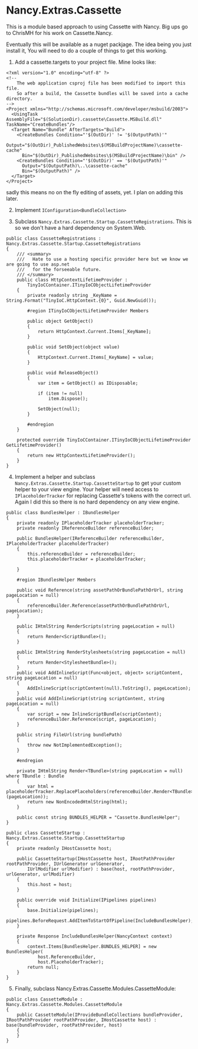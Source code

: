 Nancy.Extras.Cassette
=====================

This is a module based approach to using Cassette with Nancy. Big ups go to ChrisMH for his work on Cassette.Nancy.

Eventually this will be available as a nuget packjage. The idea being you just install it, You will need to do a couple of things to get this working.

1) Add a cassette.targets to your project file. Mine looks like:
```
<?xml version="1.0" encoding="utf-8" ?>
<!--
    The web application csproj file has been modified to import this file.
    So after a build, the Cassette bundles will be saved into a cache directory.
-->
<Project xmlns="http://schemas.microsoft.com/developer/msbuild/2003">
  <UsingTask AssemblyFile="$(SolutionDir).cassette\Cassette.MSBuild.dll" TaskName="CreateBundles"/>
  <Target Name="Bundle" AfterTargets="Build">
    <CreateBundles Condition="'$(OutDir)' != '$(OutputPath)'"
      Output="$(OutDir)_PublishedWebsites\$(MSBuildProjectName)\cassette-cache" 
      Bin="$(OutDir)_PublishedWebsites\$(MSBuildProjectName)\bin" />
    <CreateBundles Condition="'$(OutDir)' == '$(OutputPath)'" 
      Output="$(OutputPath)\..\cassette-cache" 
      Bin="$(OutputPath)" />
  </Target>
</Project>
```  
sadly this means no on the fly editing of assets, yet. I plan on adding this later.

2) Implement `IConfiguration<BundleCollection>`

3) Subclass  `Nancy.Extras.Cassette.Startup.CassetteRegistrations`. This is so we don't have a hard dependency on System.Web.
```
public class CassetteRegistrations : Nancy.Extras.Cassette.Startup.CassetteRegistrations
{
    /// <summary>
    ///   Hate to use a hosting specific provider here but we know we are going to use asp.net 
    ///   for the forseeable future.
    /// </summary>
    public class HttpContextLifetimeProvider :
        TinyIoCContainer.ITinyIoCObjectLifetimeProvider
    {
        private readonly string _KeyName = String.Format("TinyIoC.HttpContext.{0}", Guid.NewGuid());

        #region ITinyIoCObjectLifetimeProvider Members

        public object GetObject()
        {
            return HttpContext.Current.Items[_KeyName];
        }

        public void SetObject(object value)
        {
            HttpContext.Current.Items[_KeyName] = value;
        }

        public void ReleaseObject()
        {
            var item = GetObject() as IDisposable;

            if (item != null)
                item.Dispose();

            SetObject(null);
        }

        #endregion
    }

    protected override TinyIoCContainer.ITinyIoCObjectLifetimeProvider GetLifetimeProvider()
    {
        return new HttpContextLifetimeProvider();
    }
}
```  
4) Implement a helper and subclass `Nancy.Extras.Cassette.Startup.CassetteStartup` to get your custom helper to your view engine. Your helper will need access to `IPlaceholderTracker` for replacing Cassette's tokens with the correct url. Again I did this so there is no hard dependency on any view engine.
```
public class BundlesHelper : IBundlesHelper
{
    private readonly IPlaceholderTracker placeholderTracker;
    private readonly IReferenceBuilder referenceBuilder;

    public BundlesHelper(IReferenceBuilder referenceBuilder, IPlaceholderTracker placeholderTracker)
    {
        this.referenceBuilder = referenceBuilder;
        this.placeholderTracker = placeholderTracker;
        
    }

    #region IBundlesHelper Members

    public void Reference(string assetPathOrBundlePathOrUrl, string pageLocation = null)
    {
        referenceBuilder.Reference(assetPathOrBundlePathOrUrl, pageLocation);
    }

    public IHtmlString RenderScripts(string pageLocation = null)
    {
        return Render<ScriptBundle>();
    }

    public IHtmlString RenderStylesheets(string pageLocation = null)
    {
        return Render<StylesheetBundle>();
    }
    public void AddInlineScript(Func<object, object> scriptContent, string pageLocation = null)
    {
        AddInlineScript(scriptContent(null).ToString(), pageLocation);
    }
    public void AddInlineScript(string scriptContent, string pageLocation = null)
    {
        var script = new InlineScriptBundle(scriptContent);
        referenceBuilder.Reference(script, pageLocation);
    }

    public string FileUrl(string bundlePath)
    {
        throw new NotImplementedException();
    }

    #endregion

    private IHtmlString Render<TBundle>(string pageLocation = null) where TBundle : Bundle
    {
        var html = placeholderTracker.ReplacePlaceholders(referenceBuilder.Render<TBundle>(pageLocation));
        return new NonEncodedHtmlString(html);
    }

    public const string BUNDLES_HELPER = "Cassette.BundlesHelper";
}

public class CassetteStartup : Nancy.Extras.Cassette.Startup.CassetteStartup
{
    private readonly IHostCassette host;

    public CassetteStartup(IHostCassette host, IRootPathProvider rootPathProvider, IUrlGenerator urlGenerator,
        IUrlModifier urlModifier) : base(host, rootPathProvider, urlGenerator, urlModifier)
    {
        this.host = host;
    }

    public override void Initialize(IPipelines pipelines)
    {
        base.Initialize(pipelines);
        pipelines.BeforeRequest.AddItemToStartOfPipeline(IncludeBundlesHelper);
    }

    private Response IncludeBundlesHelper(NancyContext context)
    {
        context.Items[BundlesHelper.BUNDLES_HELPER] = new BundlesHelper(
            host.ReferenceBuilder,
            host.PlaceholderTracker);
        return null;
    }
}
```
5) Finally, subclass Nancy.Extras.Cassette.Modules.CassetteModule:
```
public class CassetteModule : Nancy.Extras.Cassette.Modules.CassetteModule
{
    public CassetteModule(IProvideBundleCollections bundleProvider, IRootPathProvider rootPathProvider, IHostCassette host) : base(bundleProvider, rootPathProvider, host)
    {
    }
}
```
